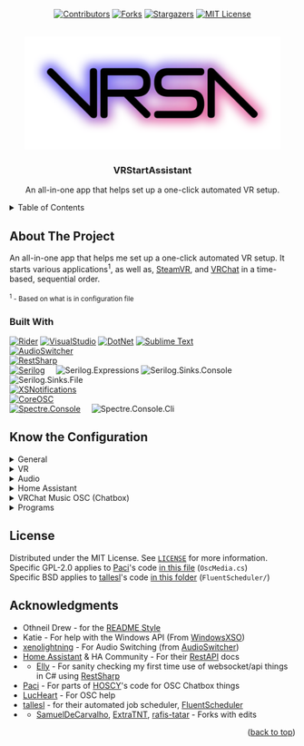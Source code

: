 <a name="readme-top"></a>

<div align="center">

[![Contributors][contributors-shield]][contributors-url]
[![Forks][forks-shield]][forks-url]
[![Stargazers][stars-shield]][stars-url]
[![MIT License][license-shield]][license-url]

</div>



<br />
<div align="center">
  <a href="https://github.com/MintLily/VRStartAssistant">
    <img src="Resources/banner.webp" alt="Banner Logo" height="200">
  </a>

  <h3 align="center">VRStartAssistant</h3>

  <p align="center">
    An all-in-one app that helps set up a one-click automated VR setup.
    <br />
  </p>
</div>



<!-- TABLE OF CONTENTS -->
<details>
  <summary>Table of Contents</summary>
  <ol>
    <li>
      <a href="#about-the-project">About The Project</a>
      <ul>
        <li><a href="#built-with">Built With</a></li>
      </ul>
    </li>
    <li><a href="#know-the-configuration">Know the Configuration</a></li>
    <li><a href="#license">License</a></li>
    <li><a href="#acknowledgments">Acknowledgments</a></li>
  </ol>
</details>

<!-- ABOUT THE PROJECT -->
## About The Project

An all-in-one app that helps me set up a one-click automated VR setup. It starts various applications<sup>1</sup>, as well as, [SteamVR](https://store.steampowered.com/app/250820/SteamVR/), and [VRChat](https://hello.vrchat.com/) in a time-based, sequential order.
<br><br>
<small><sup>1</sup> - Based on what is in configuration file</small>

### Built With

[![Rider][Rider]][RiderUrl] [![VisualStudio][VisualStudio]][VisualStudioUrl] [![DotNet][CSharp]][DotNetUrl] [![Sublime Text][Sublime]][SublimeUrl]<br>
[![AudioSwitcher][AudioSwitcher]][AudioSwitcherUrl]<br>
[![RestSharp][RestSharp]][RestSharpUrl]<br>
[![Serilog][Serilog]][SerilogUrl] &nbsp;&nbsp;&nbsp; ![Serilog.Expressions] ![Serilog.Sinks.Console] ![Serilog.Sinks.File]<br>
[![XSNotifications][XSNotifications]][XSNotificationsUrl]<br>
[![CoreOSC][CoreOSC]][CoreOSCUrl]<br>
[![Spectre.Console][Spectre.Console]][Spectre.ConsoleUrl] &nbsp;&nbsp;&nbsp; ![Spectre.Console.Cli]

## Know the Configuration

<details>
  <summary>General</summary>
  <ul>
    <li><code>ConfigVersion</code> - Specifies the amount of times the configuration has been revised. <b>(DO NOT EDIT THIS VALUE)</b></li>
  </ul>
</details>

<details>
  <summary>VR</summary>
  <ul>
    <li><code>AutoLaunchWithSteamVr</code> - Allows you to set if you want this application to start automatically when you start SteamVR, instead of manually every time.</li>
    <li><code>HasRegistered</code> - Specifies whether SteamVR has been registered to auto start <b>(DO NOT EDIT THIS VALUE)</b></li>
  </ul>
</details>

<details>
  <summary>Audio</summary>
  <ul>
    <li><code>DefaultAudioDevice</code> - The ID number of the audio device</li>
    <li><code>ApplyAllDevicesToList</code> - Add all your speaker devices to the list below</li>
    <li>
      <code>AudioDevices</code> - The list of audio devices (speakers) you have the program auto switch to when starting the program / SteamVR
      <ul>
        <li>
          <details>
            <summary>Audio Entry</summary>
            <ul>
              <li><code>Id</code> - Number of ID</li>
              <li><code>Name</code> - Human Readable Name</li>
              <li><code>Guid</code> - Unique id for windows to assign</li>
            </ul>
          </details>
        </li>
      </ul>
    </li>
    <li><code>SwitchBackAudioDevice</code> - The device you want to switch back to after SteamVR closes</li>
  </ul>
</details>

<details>
  <summary>Home Assistant</summary>
  <ul>
    <li><code>Host</code> - The URL/IP address of your server [ex. <code>http://192.168.1.101/</code>]</li>
    <li><code>Token</code> - Authentication Token [<a href="https://img.mili.lgbt/7zq2UiOTr7oOJ84cXX2.png" target="_blank">Where to go to create your token</a>]</li>
    <li><code>ToggleSwitchEntityIds</code> - Your list of simple toggle devices [<a href="https://www.home-assistant.io/docs/configuration/customizing-devices/" target="_blank">follow this guide to find and/or customize your entities</a>]</li>
    <li><code>ControlLights</code> - Specify whether or not you want this program to control your lights (true or false value)</li>
    <li><code>LightEntityIds</code> - Your list of light IDs [<a href="https://www.home-assistant.io/docs/configuration/customizing-devices/" target="_blank">follow this guide to find and/or customize your entities</a>]</li>
    <li><code>LightBrightness</code> - Value of brightness of lights [value from 0 to 100]</li>
    <li><code>LightColor</code> - R, G, B value of the lights</li>
  </ul>
</details>

<details>
  <summary>VRChat Music OSC (Chatbox)</summary>
  <ul>
    <li><code>ListeningPort</code> - The OSC Listening port</li>
    <li><code>SendingPort</code> - The OSC Sending port</li>
    <li><code>ShowMediaStatus</code> - In VRChat, display a message above your head when a song changes (true or false value)</li>
    <li><code>ForceStartMediaStatus</code> - Forcably run the media service in case VRChat is not detected (true or false value)</li>
    <li><code>CustomBlockWordsContains</code> - List of word(s) used to no show the message [ex. if you add the word "star", any song name or artist with that word will not display a message]</li>
    <li><code>CustomBlockWordsEquals</code> - List of word(s) used to no show the message [ex. if you add the word(s) "Tokyo Machine", and song or artist matching that will not display a message]</li>
    <li><code>SecondsToAutoHideChatBox</code> - Number of seconds the message will show for</li>
  </ul>
</details>

<details>
  <summary>Programs</summary>
  <ul>
    <li><code>Programs</code> - The list of programs you want to auto start with this program
      <ul>
        <li>
          <details>
            <summary>Program Entry</summary>
            <ul>
              <li><code>Name</code> - The name so you know what it is</li>
              <li><code>ExePath</code> - File path to the program excecutable</li>
              <li><code>Arugments</code> - Any arguments you may need for that program</li>
              <li><code>StartWithVrsa</code> - Specify if you want the your program to start with VRSA</li>
              <li><code>StartMinimized</code> - Start your program with it's window minimized</li>
              <li><code>HasMultiProcesses</code> - Specify with the program has multiple processes [ex. VRCX has multiple processes]</li>
              <li><code>RelaunchIfCrashed</code> - If true, VRSA will try to relaunch your program if it becomes closed</li>
              <li><code>ProcessName</code> - The name of the process [<a href="https://img.mili.lgbt/vTTATZ8TR2HV8o7O5e.png" target="_blank">find out how to get this name here (me selecting VRCX)</a>]</li>
              <li><code>FallbackProcessStartingNeeded</code> - Set this to true if the program does not launch your program correctly</li>
            </ul>
          </details>
        </li>
      </ul>
    </li>
  </ul>
</details>

<!-- LICENSE -->
## License

Distributed under the MIT License. See [`LICENSE`][license-url] for more information.<br>
Specific GPL-2.0 applies to [Paci](https://github.com/PaciStardust/HOSCY)'s code [in this file](https://github.com/MintLily/VRStartAssistant/blob/main/VRStartAssistant/Features/OscMedia.cs) (`OscMedia.cs`)<br>
Specific BSD applies to [tallesl](https://github.com/tallesl)'s code [in this folder](https://github.com/MintLily/VRStartAssistant/blob/main/VRStartAssistant/FluentScheduler) (`FluentScheduler/`)

<!-- ACKNOWLEDGMENTS -->
## Acknowledgments

* Othneil Drew - for the [README Style](https://github.com/othneildrew/Best-README-Template)
* Katie - For help with the Windows API (From [WindowsXSO][WindowsXSOUrl])
* [xenolightning](https://github.com/xenolightning) - For Audio Switching (from [AudioSwitcher](https://github.com/xenolightning/AudioSwitcher))
* [Home Assistant](https://www.home-assistant.io/) & HA Community - For their [RestAPI](https://developers.home-assistant.io/docs/api/rest/) docs
* * [Elly](https://ellyvr.dev/) - For sanity checking my first time use of websocket/api things in C# using [RestSharp](https://restsharp.dev/)
* [Paci](https://github.com/PaciStardust) - For parts of [HOSCY](https://github.com/PaciStardust/HOSCY)'s code for OSC Chatbox things
* [LucHeart](https://github.com/LucHeart) - For OSC help
* [tallesl](https://github.com/tallesl) - for their automated job scheduler, [FluentScheduler](https://github.com/fluentscheduler/FluentScheduler)
* * [SamuelDeCarvalho](https://github.com/SamuelDeCarvalho), [ExtraTNT](https://github.com/ExtraTNT), [rafis-tatar](https://github.com/rafis-tatar) - Forks with edits

<p align="right">(<a href="#readme-top">back to top</a>)</p>



<!-- MARKDOWN LINKS & IMAGES -->
[contributors-shield]: https://img.shields.io/github/contributors/MintLily/VRStartAssistant.svg?style=for-the-badge
[contributors-url]: https://github.com/MintLily/VRStartAssistant/graphs/contributors
[forks-shield]: https://img.shields.io/github/forks/MintLily/VRStartAssistant.svg?style=for-the-badge
[forks-url]: https://github.com/MintLily/VRStartAssistant/network/members
[stars-shield]: https://img.shields.io/github/stars/MintLily/VRStartAssistant.svg?style=for-the-badge
[stars-url]: https://github.com/MintLily/VRStartAssistant/stargazers
[issues-shield]: https://img.shields.io/github/issues/MintLily/VRStartAssistant.svg?style=for-the-badge
[issues-url]: https://github.com/MintLily/VRStartAssistant/issues
[license-shield]: https://img.shields.io/github/license/MintLily/VRStartAssistant.svg?style=for-the-badge
[license-url]: https://github.com/MintLily/VRStartAssistant/blob/main/LICENSE
[releases-url]: https://github.com/MintLily/VRStartAssistant/releases

[Rider]: https://img.shields.io/badge/Rider-000000?style=for-the-badge&logo=rider&logoColor=white
[RiderUrl]: https://jb.gg/OpenSourceSupport
[CSharp]: https://img.shields.io/badge/DotNet%209-512BD4?style=for-the-badge&logo=sharp&logoColor=white
[DotNetUrl]: https://dotnet.microsoft.com/en-us/download/dotnet/9.0
[Sublime]: https://img.shields.io/badge/Sublime%20Text-FF9800?style=for-the-badge&logo=sublimetext&logoColor=white
[SublimeUrl]: https://www.sublimetext.com/
[VisualStudio]: https://img.shields.io/badge/Visual%20Studio-463668?style=for-the-badge&logo=vs&logoColor=white
[VisualStudioURL]: https://visualstudio.microsoft.com/

<!-- NuGet Packages -->
[AudioSwitcher]: https://img.shields.io/badge/AudioSwitcher-004880?style=for-the-badge&logo=nuget&logoColor=white
[AudioSwitcherUrl]: https://www.nuget.org/packages/AudioSwitcher.AudioApi.CoreAudio
[RestSharp]: https://img.shields.io/badge/RestSharp-004880?style=for-the-badge&logo=nuget&logoColor=white
[RestSharpUrl]: https://www.nuget.org/packages/RestSharp
[Serilog]: https://img.shields.io/badge/Serilog-004880?style=for-the-badge&logo=nuget&logoColor=white
[SerilogUrl]: https://www.nuget.org/packages/Serilog/
[Serilog.Expressions]: https://img.shields.io/badge/Serilog.Expressions-005a80?style=for-the-badge&logo=nuget&logoColor=white
[Serilog.Sinks.Console]: https://img.shields.io/badge/Serilog.Sinks.Console-005a80?style=for-the-badge&logo=nuget&logoColor=white
[Serilog.Sinks.File]: https://img.shields.io/badge/Serilog.Sinks.File-005a80?style=for-the-badge&logo=nuget&logoColor=white
[XSNotifications]: https://img.shields.io/badge/XSNotifications-004880?style=for-the-badge&logo=nuget&logoColor=white
[XSNotificationsUrl]: https://www.nuget.org/packages/XSNotifications
[CoreOSC]: https://img.shields.io/badge/LucHeart.CoreOSC-004880?style=for-the-badge&logo=nuget&logoColor=white
[CoreOSCUrl]: https://www.nuget.org/packages/LucHeart.CoreOSC
[Spectre.Console]: https://img.shields.io/badge/Spectre.Console-004880?style=for-the-badge&logo=nuget&logoColor=white
[Spectre.ConsoleUrl]: https://www.nuget.org/packages/Spectre.Console
[Spectre.Console.Cli]: https://img.shields.io/badge/Spectre.Console.Cli-005a80?style=for-the-badge&logo=nuget&logoColor=white

<!-- Other Links -->
[XSOverlaySteam]: https://store.steampowered.com/app/1173510/XSOverlay/
[WindowsXSOUrl]: https://github.com/Minty-Labs/WindowsXSO
